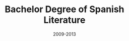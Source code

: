 ---
title: Bachelor Degree of Spanish Literature
institute: Shandong Normal University
location: Shandong, China
url: https://sdnu.edu.cn/
date: 2009-2013
tags:
  [
    "Spanish Literature", 
    "SouthAmerica Literature",
    "Spanish Economy", 
    "Spanish history",
  ]
---